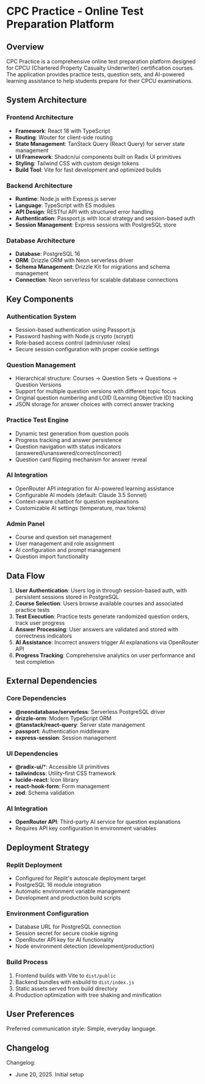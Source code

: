 # CPC Practice - Online Test Preparation Platform

## Overview

CPC Practice is a comprehensive online test preparation platform designed for CPCU (Chartered Property Casualty Underwriter) certification courses. The application provides practice tests, question sets, and AI-powered learning assistance to help students prepare for their CPCU examinations.

## System Architecture

### Frontend Architecture
- **Framework**: React 18 with TypeScript
- **Routing**: Wouter for client-side routing
- **State Management**: TanStack Query (React Query) for server state management
- **UI Framework**: Shadcn/ui components built on Radix UI primitives
- **Styling**: Tailwind CSS with custom design tokens
- **Build Tool**: Vite for fast development and optimized builds

### Backend Architecture
- **Runtime**: Node.js with Express.js server
- **Language**: TypeScript with ES modules
- **API Design**: RESTful API with structured error handling
- **Authentication**: Passport.js with local strategy and session-based auth
- **Session Management**: Express sessions with PostgreSQL store

### Database Architecture
- **Database**: PostgreSQL 16
- **ORM**: Drizzle ORM with Neon serverless driver
- **Schema Management**: Drizzle Kit for migrations and schema management
- **Connection**: Neon serverless for scalable database connections

## Key Components

### Authentication System
- Session-based authentication using Passport.js
- Password hashing with Node.js crypto (scrypt)
- Role-based access control (admin/user roles)
- Secure session configuration with proper cookie settings

### Question Management
- Hierarchical structure: Courses → Question Sets → Questions → Question Versions
- Support for multiple question versions with different topic focus
- Original question numbering and LOID (Learning Objective ID) tracking
- JSON storage for answer choices with correct answer tracking

### Practice Test Engine
- Dynamic test generation from question pools
- Progress tracking and answer persistence
- Question navigation with status indicators (answered/unanswered/correct/incorrect)
- Question card flipping mechanism for answer reveal

### AI Integration
- OpenRouter API integration for AI-powered learning assistance
- Configurable AI models (default: Claude 3.5 Sonnet)
- Context-aware chatbot for question explanations
- Customizable AI settings (temperature, max tokens)

### Admin Panel
- Course and question set management
- User management and role assignment
- AI configuration and prompt management
- Question import functionality

## Data Flow

1. **User Authentication**: Users log in through session-based auth, with persistent sessions stored in PostgreSQL
2. **Course Selection**: Users browse available courses and associated practice tests
3. **Test Execution**: Practice tests generate randomized question orders, track user progress
4. **Answer Processing**: User answers are validated and stored with correctness indicators
5. **AI Assistance**: Incorrect answers trigger AI explanations via OpenRouter API
6. **Progress Tracking**: Comprehensive analytics on user performance and test completion

## External Dependencies

### Core Dependencies
- **@neondatabase/serverless**: Serverless PostgreSQL driver
- **drizzle-orm**: Modern TypeScript ORM
- **@tanstack/react-query**: Server state management
- **passport**: Authentication middleware
- **express-session**: Session management

### UI Dependencies
- **@radix-ui/***: Accessible UI primitives
- **tailwindcss**: Utility-first CSS framework
- **lucide-react**: Icon library
- **react-hook-form**: Form management
- **zod**: Schema validation

### AI Integration
- **OpenRouter API**: Third-party AI service for question explanations
- Requires API key configuration in environment variables

## Deployment Strategy

### Replit Deployment
- Configured for Replit's autoscale deployment target
- PostgreSQL 16 module integration
- Automatic environment variable management
- Development and production build scripts

### Environment Configuration
- Database URL for PostgreSQL connection
- Session secret for secure cookie signing
- OpenRouter API key for AI functionality
- Node environment detection (development/production)

### Build Process
1. Frontend builds with Vite to `dist/public`
2. Backend bundles with esbuild to `dist/index.js`
3. Static assets served from build directory
4. Production optimization with tree shaking and minification

## User Preferences

Preferred communication style: Simple, everyday language.

## Changelog

Changelog:
- June 20, 2025. Initial setup
